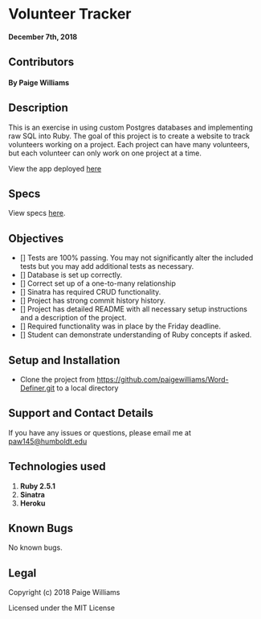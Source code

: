 # Volunteer Tracker

#### December 7th, 2018

## Contributors

#### By **Paige Williams**

## Description

This is an exercise in using custom Postgres databases and implementing raw SQL into Ruby. The goal of this project is to create a website to track volunteers working on a project. Each project can have many volunteers, but each volunteer can only work on one project at a time.

View the app deployed [here]()

## Specs  

View specs [here](https://github.com/paigewilliams/volunteer-tracker/tree/master/spec).

## Objectives

- [] Tests are 100% passing. You may not significantly alter the included tests but you may add additional tests as necessary.
- [] Database is set up correctly.
- [] Correct set up of a one-to-many relationship
- [] Sinatra has required CRUD functionality.
- [] Project has strong commit history history.
- [] Project has detailed README with all necessary setup instructions and a description of the project.
- [] Required functionality was in place by the Friday deadline.
- [] Student can demonstrate understanding of Ruby concepts if asked.

## Setup and Installation

* Clone the project from https://github.com/paigewilliams/Word-Definer.git to a local directory

## Support and Contact Details

If you have any issues or questions, please email me at paw145@humboldt.edu

## Technologies used
1. **Ruby 2.5.1**
2. **Sinatra**
3. **Heroku**

## Known Bugs
No known bugs.

## Legal

Copyright (c) 2018 Paige Williams

Licensed under the MIT License
